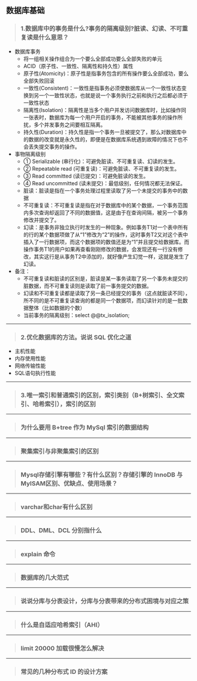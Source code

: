 ## 数据库基础

>### 1.数据库中的事务是什么?事务的隔离级别?脏读、幻读、不可重复读是什么意思？

- 数据库事务
    * 将一组相关操作组合为一个要么全部成功要么全部失败的单元
    * ACID（原子性、一致性、隔离性和持久性）属性
    * 原子性(Atomicity)：原子性是指事务包含的所有操作要么全部成功，要么全部失败回滚
    * 一致性(Consistent)：一致性是指事务必须使数据库从一个一致性状态变换到另一个一致性状态，也就是说一个事务执行之前和执行之后都必须于一致性状态
    * 隔离性(Isolation)：隔离性是当多个用户并发访问数据库时，比如操作同一张表时，数据库为每一个用户开启的事务，不能被其他事务的操作所扰，多个并发事务之间要相互隔离。
    * 持久性(Duration)：持久性是指一个事务一旦被提交了，那么对数据库中的数据的改变就是永久性的，即便是在数据库系统遇到故障的情况下也不会丢失提交事务的操作。
- 事物隔离级别
    * ① Serializable (串行化)：可避免脏读、不可重复读、幻读的发生。
    * ② Repeatable read (可重复读)：可避免脏读、不可重复读的发生。
    * ③ Read committed (读已提交)：可避免脏读的发生。
    * ④ Read uncommitted (读未提交)：最低级别，任何情况都无法保证。
    * 脏读：脏读是指在一个事务处理过程里读取了另一个未提交的事务中的数据
    * 不可重复读：不可重复读是指在对于数据库中的某个数据，一个事务范围内多次查询却返回了不同的数据值，这是由于在查询间隔，被另一个事务修改并提交了。
    * 幻读：是事务非独立执行时发生的一种现象。例如事务T1对一个表中所有的行的某个数据项做了从“1”修改为“2”的操作，这时事务T2又对这个表中插入了一行数据项，而这个数据项的数值还是为“1”并且提交给数据库。而操作事务T1的用户如果再查看刚刚修改的数据，会发现还有一行没有修改，其实这行是从事务T2中添加的，就好像产生幻觉一样，这就是发生了幻读。
- 备注：
    * 不可重复读和脏读的区别是，脏读是某一事务读取了另一个事务未提交的脏数据，而不可重复读则是读取了前一事务提交的数据。
    * 幻读和不可重复读都是读取了另一条已经提交的事务（这点就脏读不同），所不同的是不可重复读查询的都是同一个数据项，而幻读针对的是一批数据整体（比如数据的个数）
    * 当前事务的隔离级别：select @@tx_isolation;
---
>### 2.优化数据库的方法。说说 SQL 优化之道

- 主机性能
- 内存使用性能
- 网络传输性能
- SQL语句执行性能
---
>### 3.唯一索引和普通索引的区别，索引类别（B+树索引、全文索引、哈希索引），索引的区别

---
>### 为什么要用 B+tree 作为 MySql 索引的数据结构

---
>### 聚集索引与非聚集索引的区别

---
>### Mysql存储引擎有哪些？有什么区别？存储引擎的 InnoDB 与 MyISAM区别、优缺点、使用场景？

---
>### varchar和char有什么区别

---
>### DDL、DML、DCL 分别指什么

---
>### explain 命令

---
>### 数据库的几大范式

---
>### 说说分库与分表设计，分库与分表带来的分布式困境与对应之策

---
>### 什么是自适应哈希索引（AHI）

---
>### limit 20000 加载很慢怎么解决

---
>### 常见的几种分布式 ID 的设计方案